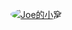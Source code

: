 <p>
  <a href="https://www.talkxj.com">
    <img src="http://101.34.207.12:1314/avatar/myAvatar.jpg" alt="Joe的小窝" style="border-radius: 50%">
  </a>
</p>
